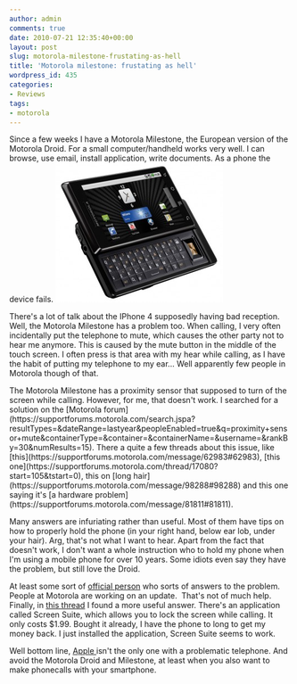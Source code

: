 ```yaml
---
author: admin
comments: true
date: 2010-07-21 12:35:40+00:00
layout: post
slug: motorola-milestone-frustating-as-hell
title: 'Motorola milestone: frustating as hell'
wordpress_id: 435
categories:
- Reviews
tags:
- motorola
---
```


Since a few weeks I have a Motorola Milestone, the European version of the Motorola Droid. For a small computer/handheld works very well. I can browse, use email, install application, write documents. As a phone the device fails.
[![](/wp-content/uploads/2010/07/Motorola-Milestone-2-300x250.jpg)](/wp-content/uploads/2010/07/Motorola-Milestone-2.jpg)

There's a lot of talk about the IPhone 4 supposedly having bad reception. Well, the Motorola Milestone has a problem too. When calling, I very often incidentally put the telephone to mute, which causes the other party not to hear me anymore. This is caused by the mute button in the middle of the touch screen. I often press is that area with my hear while calling, as I have the habit of putting my telephone to my ear... Well apparently few people in Motorola though of that.

<!-- more --> The Motorola Milestone has a proximity sensor that supposed to turn of the screen while calling. However, for me, that doesn't work. I searched for a solution on the [Motorola forum](https://supportforums.motorola.com/search.jspa?resultTypes=&dateRange=lastyear&peopleEnabled=true&q=proximity+sensor+mute&containerType=&container=&containerName=&username=&rankBy=30&numResults=15). There a quite a few threads about this issue, like [this](https://supportforums.motorola.com/message/62983#62983), [this one](https://supportforums.motorola.com/thread/17080?start=105&tstart=0), this on [long hair](https://supportforums.motorola.com/message/98288#98288) and this one saying it's [a hardware problem](https://supportforums.motorola.com/message/81811#81811).
Many answers are infuriating rather than useful. Most of them have tips on how to properly hold the phone (in your right hand, below ear lob, under your hair). Arg, that's not what I want to hear. Apart from the fact that doesn't work, I don't want a whole instruction who to hold my phone when I'm using a mobile phone for over 10 years.
Some idiots even say they have the problem, but still love the Droid.

At least some sort of [official person](https://supportforums.motorola.com/people/Matt) who sorts of answers to the problem. People at Motorola are working on an update.  That's not of much help. Finally, in [this thread](https://supportforums.motorola.com/message/131040#131040) I found a more useful answer. There's an application called Screen Suite, which allows you to lock the screen while calling. It only costs $1.99. Bought it already, I have the phone to long to get my money back. I just installed the application, Screen Suite seems to work.

Well bottom line, [Apple ](http://www.apple.com/hotnews/openiphoneletter/)isn't the only one with a problematic telephone. And avoid the Motorola Droid and Milestone, at least when you also want to make phonecalls with your smartphone.
